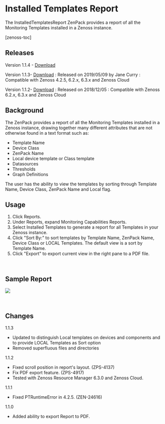 Installed Templates Report
==========================

The InstalledTemplatesReport ZenPack provides a report of all the Monitoring Templates installed in a Zenoss instance.

[zenoss-toc]

## Releases



Version 1.1.4 - <a rel="nofollow" class="external" href="https://github.com/jcurry/ZenPacks.zenoss.InstalledTemplatesReport/blob/cw1.1.4master/dist/ZenPacks.zenoss.InstalledTemplatesReport-1.1.4-py2.7.egg?raw=true">Download</a>


Version 1.1.3- <a rel="nofollow" class="external" href="http://wiki.zenoss.org/download/zenpacks/ZenPacks.zenoss.InstalledTemplatesReport/1.1.2/ZenPacks.zenoss.InstalledTemplatesReport-1.1.2.egg">Download</a>
: Released on 2019/05/09 by Jane Curry
: Compatible with Zenoss 4.2.5, 6.2.x, 6.3.x and Zenoss Cloud</dd>

Version 1.1.2- <a rel="nofollow" class="external" href="http://wiki.zenoss.org/download/zenpacks/ZenPacks.zenoss.InstalledTemplatesReport/1.1.2/ZenPacks.zenoss.InstalledTemplatesReport-1.1.2.egg">Download</a>
: Released on 2018/12/05
: Compatible with Zenoss 6.2.x, 6.3.x and Zenoss Cloud</dd>

## Background

The ZenPack provides a report of all the Monitoring Templates installed in a Zenoss instance, drawing together many different attributes that are not otherwise found in a text format such as:

- Template Name
- Device Class
- ZenPack Name
- Local device template or Class template
- Datasources
- Thresholds
- Graph Definitions

The user has the ability to view the templates by sorting through Template Name, Device Class, ZenPack Name and Local flag.

## Usage

1. Click Reports.
2. Under Reports, expand Monitoring Capabilities Reports.
3. Select Installed Templates to generate a report for all Templates in your Zenoss instance.
4. Click "Sort By:" to sort templates by Template Name, ZenPack Name, Device Class or LOCAL Templates. The default view is a sort by Template Name.
5. Click "Export" to export current view in the right pane to a PDF file.

<br clear=all>

## Sample Report

[Report_Example.png]: /sites/default/files/zenpack/Installed%20Templates%20Report/Report_Example.png
[![][Report_Example.png]][Report_Example.png]

<br clear=all>

## Changes

1.1.3

-   Updated to distinguish Local templates on devices and components and to provide LOCAL Templates as Sort option
-   Removed superfluous files and directories

1.1.2

-   Fixed scroll position in report's layout. (ZPS-4137)
-   Fix PDF export feature. (ZPS-4917)
-   Tested with Zenoss Resource Manager 6.3.0 and Zenoss Cloud.

1.1.1

-   Fixed PTRuntimeError in 4.2.5. (ZEN-24616)

1.1.0

-   Added ability to export Report to PDF.
